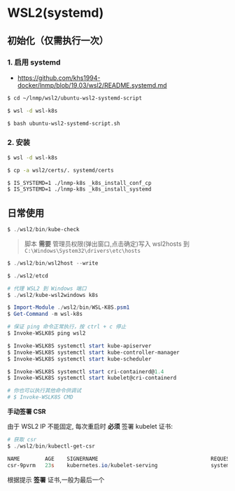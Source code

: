 # WSL2(systemd)

## 初始化（仅需执行一次）

### 1. 启用 systemd

* https://github.com/khs1994-docker/lnmp/blob/19.03/wsl2/README.systemd.md

```bash
$ cd ~/lnmp/wsl2/ubuntu-wsl2-systemd-script

$ wsl -d wsl-k8s

$ bash ubuntu-wsl2-systemd-script.sh
```

### 2. 安装

```bash
$ wsl -d wsl-k8s

$ cp -a wsl2/certs/. systemd/certs

$ IS_SYSTEMD=1 ./lnmp-k8s _k8s_install_conf_cp
$ IS_SYSTEMD=1 ./lnmp-k8s _k8s_install_systemd
```

## 日常使用

```powershell
$ ./wsl2/bin/kube-check
```

> 脚本 **需要** 管理员权限(弹出窗口,点击确定)写入 wsl2hosts 到 `C:\Windows\System32\drivers\etc\hosts`

```powershell
$ ./wsl2/bin/wsl2host --write
```

```powershell
$ ./wsl2/etcd

# 代理 WSL2 到 Windows 端口
$ ./wsl2/kube-wsl2windows k8s
```

```powershell
$ Import-Module ./wsl2/bin/WSL-K8S.psm1
$ Get-Command -m wsl-k8s

# 保证 ping 命令正常执行，按 ctrl + c 停止
$ Invoke-WSLK8S ping wsl2

$ Invoke-WSLK8S systemctl start kube-apiserver
$ Invoke-WSLK8S systemctl start kube-controller-manager
$ Invoke-WSLK8S systemctl start kube-scheduler

$ Invoke-WSLK8S systemctl start cri-containerd@1.4
$ Invoke-WSLK8S systemctl start kubelet@cri-containerd

# 你也可以执行其他命令供调试
# $ Invoke-WSLK8S CMD
```

**手动签署 CSR**

由于 WSL2 IP 不能固定, 每次重启时 **必须** 签署 kubelet 证书:

```powershell
# 获取 csr
$ ./wsl2/bin/kubectl-get-csr

NAME        AGE    SIGNERNAME                                    REQUESTOR           CONDITION
csr-9pvrm   23s    kubernetes.io/kubelet-serving                 system:node:wsl2    Pending
```

根据提示 **签署** 证书,一般为最后一个
